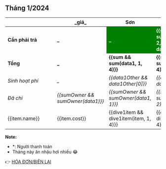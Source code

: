 ## Tháng 1/2024

<table>
    <thead>
        <th>&emsp;&emsp;&emsp;&emsp;&emsp;&emsp;&emsp;&emsp;&emsp;</th>
        <th>_giá_</th>
        <th>Sơn</th>
        <th>Cảnh</th>
        <th>Châu</th>
        <th>Luân</th>
    </thead>
    <tbody>
        <tr>
            <td><b>Cần phải trả</b></td>
            <td><b>_</b></td>
            <td style="background: green; color: white;"><b>_</b></td>
            <td style="background: green; color: white;"><b>{{sumToPaid && sumToPaid(data1, 2, 4, data1Other)}}</b></td>
            <td style="background: green; color: white;"><b>{{sumToPaid && sumToPaid(data1, 3, 4, data1Other)}}</b></td>
            <td style="background: green; color: white;"><b>{{sumToPaid && sumToPaid(data1, 4, 4, data1Other)}}</b></td>
        </tr>
        <tr>
            <td><b>Tổng</b></td>
            <td><b>_</b></td>
            <td><b>{{sum && sum(data1, 1, 4)}}</b></td>
            <td><b>{{sum && sum(data1, 2, 4)}}</b></td>
            <td><b>{{sum && sum(data1, 3, 4)}}</b></td>
            <td><b>{{sum && sum(data1, 4, 4)}}</b></td>
        </tr>
        <tr>
            <td><i>Sinh hoạt phí</i></td>
            <td><i>_</i></td>
            <td><i>{{data1Other && data1Other[0]}}</i></td>
            <td><i>{{data1Other && data1Other[1]}}</i></td>
            <td><i>{{data1Other && data1Other[2]}}</i></td>
            <td><i>{{data1Other && data1Other[3]}}</i></td>
        </tr>
        <tr>
            <td><i>Đã chi</i></td>
            <td><i>{{sumOwner && sumOwner(data1)}}</i></td>
            <td><i>{{sumOwner && sumOwner(data1, 1)}}</i></td>
            <td><i>{{sumOwner && sumOwner(data1, 2)}}</i></td>
            <td><i>{{sumOwner && sumOwner(data1, 3)}}</i></td>
            <td><i>{{sumOwner && sumOwner(data1, 4)}}</i></td>
        </tr>
        <tr v-for="item in data1">
            <td>{{item.name}}</td>
            <td>{{item.cost}}</td>
            <td>{{dive1item && dive1item(item, 1, 4)}}</td>
            <td>{{dive1item && dive1item(item, 2, 4)}}</td>
            <td>{{dive1item && dive1item(item, 3, 4)}}</td>
            <td>{{dive1item && dive1item(item, 4, 4)}}</td>
        </tr>
    </tbody>
</table>

**Note:**
- *: Người thanh toán
- Tháng này ăn nhậu hơi nhiều 😂

:point_right: [HÓA ĐƠN/BIÊN LAI](/bills-2024/jan/t1-2024.md)
